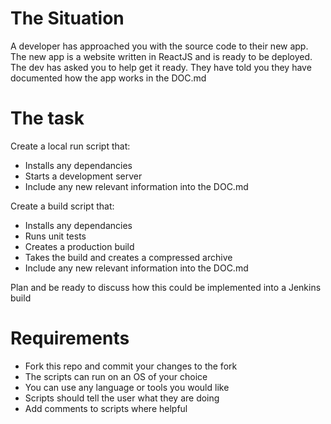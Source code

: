 # The Situation
A developer has approached you with the source code to their new app. The new app is a website written in ReactJS and is ready to be deployed. The dev has asked you to help get it ready.
They have told you they have documented how the app works in the DOC.md

# The task
Create a local run script that:
- Installs any dependancies
- Starts a development server
- Include any new relevant information into the DOC.md

Create a build script that:
- Installs any dependancies
- Runs unit tests
- Creates a production build
- Takes the build and creates a compressed archive
- Include any new relevant information into the DOC.md

Plan and be ready to discuss how this could be implemented into a Jenkins build

# Requirements
- Fork this repo and commit your changes to the fork
- The scripts can run on an OS of your choice
- You can use any language or tools you would like
- Scripts should tell the user what they are doing
- Add comments to scripts where helpful
